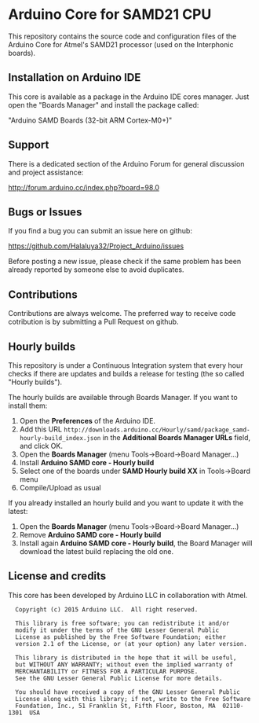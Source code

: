 # Arduino Core for SAMD21 CPU

This repository contains the source code and configuration files of the Arduino Core
for Atmel's SAMD21 processor (used on the Interphonic boards).

## Installation on Arduino IDE

This core is available as a package in the Arduino IDE cores manager.
Just open the "Boards Manager" and install the package called:

"Arduino SAMD Boards (32-bit ARM Cortex-M0+)"

## Support

There is a dedicated section of the Arduino Forum for general discussion and project assistance:

http://forum.arduino.cc/index.php?board=98.0

## Bugs or Issues

If you find a bug you can submit an issue here on github:

https://github.com/Halaluya32/Project_Arduino/issues

Before posting a new issue, please check if the same problem has been already reported by someone else
to avoid duplicates.

## Contributions

Contributions are always welcome. The preferred way to receive code cotribution is by submitting a 
Pull Request on github.

## Hourly builds

This repository is under a Continuous Integration system that every hour checks if there are updates and
builds a release for testing (the so called "Hourly builds").

The hourly builds are available through Boards Manager. If you want to install them:
  1. Open the **Preferences** of the Arduino IDE.
  2. Add this URL `http://downloads.arduino.cc/Hourly/samd/package_samd-hourly-build_index.json` in the **Additional Boards Manager URLs** field, and click OK.
  3. Open the **Boards Manager** (menu Tools->Board->Board Manager...)
  4. Install **Arduino SAMD core - Hourly build**
  5. Select one of the boards under **SAMD Hourly build XX** in Tools->Board menu
  6. Compile/Upload as usual

If you already installed an hourly build and you want to update it with the latest:
  1. Open the **Boards Manager** (menu Tools->Board->Board Manager...)
  2. Remove **Arduino SAMD core - Hourly build**
  3. Install again **Arduino SAMD core - Hourly build**, the Board Manager will download the latest build replacing the old one.

## License and credits

This core has been developed by Arduino LLC in collaboration with Atmel.

```
  Copyright (c) 2015 Arduino LLC.  All right reserved.

  This library is free software; you can redistribute it and/or
  modify it under the terms of the GNU Lesser General Public
  License as published by the Free Software Foundation; either
  version 2.1 of the License, or (at your option) any later version.

  This library is distributed in the hope that it will be useful,
  but WITHOUT ANY WARRANTY; without even the implied warranty of
  MERCHANTABILITY or FITNESS FOR A PARTICULAR PURPOSE.
  See the GNU Lesser General Public License for more details.

  You should have received a copy of the GNU Lesser General Public
  License along with this library; if not, write to the Free Software
  Foundation, Inc., 51 Franklin St, Fifth Floor, Boston, MA  02110-1301  USA
```
